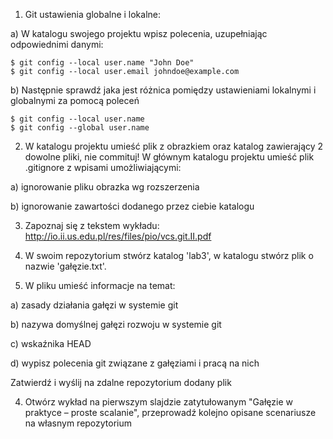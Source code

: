 1)  Git ustawienia globalne i lokalne:

a) W katalogu swojego projektu wpisz polecenia, uzupełniając odpowiednimi danymi:
	
    $ git config --local user.name "John Doe"
    $ git config --local user.email johndoe@example.com

b) Następnie sprawdź jaka jest różnica pomiędzy ustawieniami lokalnymi i globalnymi za pomocą poleceń

    $ git config --local user.name
    $ git config --global user.name 

2) W katalogu projektu umieść plik z obrazkiem oraz katalog zawierający 2 dowolne pliki, nie commituj!  W głównym katalogu projektu umieść plik .gitignore z wpisami umożliwiającymi:

a) ignorowanie pliku obrazka wg rozszerzenia

b) ignorowanie zawartości dodanego przez ciebie katalogu

3) Zapoznaj się z tekstem wykładu: http://io.ii.us.edu.pl/res/files/pio/vcs.git.II.pdf

4) W swoim repozytorium stwórz katalog 'lab3', w katalogu stwórz plik o nazwie 'gałęzie.txt'.

5) W pliku umieść informacje na temat:

  a) zasady działania gałęzi w systemie git

  b) nazywa domyślnej gałęzi rozwoju w systemie git

  c) wskaźnika HEAD

  d) wypisz polecenia git związane z gałęziami i pracą na nich

Zatwierdź i wyślij na zdalne repozytorium dodany plik

4) Otwórz wykład na pierwszym slajdzie zatytułowanym  "Gałęzie w praktyce – proste scalanie", przeprowadź kolejno opisane scenariusze na własnym repozytorium
